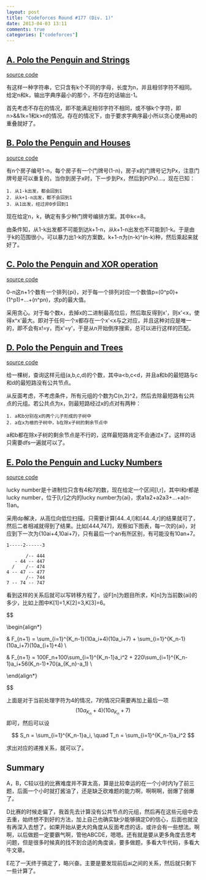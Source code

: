 ```yaml
---
layout: post
title: "Codeforces Round #177 (Div. 1)"
date: 2013-04-03 13:11
comments: true
categories: ["codeforces"]
---
```


[A. Polo the Penguin and Strings](http://www.codeforces.com/contest/288/problem/A)
---------------------------------

[source code](https://github.com/delta4d/AlgoSolution/blob/master/codeforces/177/1/A.cpp)

有这样一种字符串，它只含有k个不同的字母，长度为n，并且相邻字符不相同。给定n和k，输出字典序最小的那个，不存在的话输出-1。

首先考虑不存在的情况，即不能满足相邻字符不相同，或不够k个字符，即n\>&&1k=1和k\>n的情况。存在的情况下，由于要求字典序最小所以贪心使用ab的重叠就好了。

[B. Polo the Penguin and Houses](http://www.codeforces.com/contest/288/problem/B)
--------------------------------

[source code](https://github.com/delta4d/AlgoSolution/blob/master/codeforces/177/1/B.cpp)

有n个房子编号1-n，每个房子有一个门牌号(1-n)，房子x的门牌号记为Px，注意门牌号是可以重复的，当你到房子x时，下一步到Px，然后到P(Px)...，现在已知：

	1. 从1-k出发，都会回到1
	2. 从k+1-n出发，都不会回到1
	3. 从1出发，经过非0步回到1

现在给定n，k，确定有多少种门牌号编排方案。其中k\<=8。

由条件知，从1-k出发都不可能到达k+1-n，从k+1-n出发也不可能到1-k。于是由于k的范围很小，可以暴力出1-k的方案数。k+1-n为(n-k)^(n-k)种，然后乘起来就好了。

[C. Polo the Penguin and XOR operation](http://www.codeforces.com/contest/288/problem/C)
---------------------------------------

[source code](https://github.com/delta4d/AlgoSolution/blob/master/codeforces/177/1/C.cpp)

0-n这n+1个数有一个排列{pi}，对于每一个排列对应一个数值p=(0^p0)+(1^p1)+...+(n^pn)，求p的最大值。

采用贪心。对于每个数x，去掉x的二进制最高位后，然后取反得到x'，则x'\<x，使得x^x'最大。即对于任何一个x都存在一个x'\<x与之对应，并且这种对应是唯一的，即不会有x!=y，而x'=y'，于是从n开始倒序搜索，总可以进行这样的匹配。

[D. Polo the Penguin and Trees](http://www.codeforces.com/contest/288/problem/D)
-------------------------------

[source code](https://github.com/delta4d/AlgoSolution/blob/master/codeforces/177/1/D.cpp)

给一棵树，查询这样元组(a,b,c,d)的个数，其中a\<b,c\<d，并且a和b的最短路与c和d的最短路没有公共节点。

从反面考虑，不考虑条件，所有元组的个数为C(n,2)^2，然后去除最短路有公共点的元组。若公共点为x，则最短路经过x的点对有两种：

	1. a和b分别在x的两个儿子形成的子树中
	2. a在x为根的子树中，b在除x子树的剩余节点中

a和b都在除x子树的剩余节点是不行的，这样最短路肯定不会通过x了。这样的话只需要dfs一遍就可以了。

[E. Polo the Penguin and Lucky Numbers](http://www.codeforces.com/contest/288/problem/E)
---------------------------------------

[source code](https://github.com/delta4d/AlgoSolution/blob/master/codeforces/177/1/E.cpp)

lucky number是十进制位只含有4和7的数，现在给定一个区间[l,r]，其中l和r都是lucky number，位于[l,r]之内的lucky number为{ai}，求a1a2+a2a3+...+a(n-1)an。

采用dp解决，从高位向低位扫描。只需要计算[44..4,l]和[44..4,r]的结果就可了，然后二者相减就得到了结果。比如[444,747]，观察如下图表，每一次的{ai}，对应到下一次为{10ai+4,10ai+7}，只有最后一个an有所区别，有可能没有10an+7。

	1-----2------3

	       /-- 444
	   - 44 -- 447
	  /    /-- 474
	4 -- 47 -- 477
	       /-- 744
	7 -- 74 -- 747

看到这样的关系后就可以写转移方程了，设F[n]为题目所求，K[n]为当前数{ai}的多少，比如上图中K[1]=1,K[2]=3,K[3]=6。

$$

\begin{align*}

& F_{n+1} = \sum_{i=1}^{K_n-1}(10a_i+4)(10a_i+7) + \sum_{i=1}^{K_n-1}(10a_i+7)(10a_{i+1}+4) \\

& F_{n+1} = 100F_n+100\sum_{i=1}^{K_n-1}a_i^2 + 220\sum_{i=1}^{K_n-1}a_i+56(K_n-1)+70(a_{K_n}-a_1) \\

\end{align*}

$$

上面是对于当前处理字符为4的情况，7的情况只需要再加上最后一项$$(10a_{K_n}+4)(10a_{K_n}+7)$$即可，然后可以设

$$
	S_n = \sum_{i=1}^{K_n-1}a_i, \quad T_n = \sum_{i=1}^{K_n-1}a_i^2
$$

求出对应的递推关系，就可以了。

Summary
-------

A，B，C较以往的比赛难度并不算太高，算是比较幸运的在一个小时内1y了前三题，后面一个小时就打酱油了，还是缺乏砍难题的能力啊，啊啊啊，弱爆了弱爆了。

D比赛的时候走偏了，我首先去计算没有公共节点的元组，然后再在这些元组中去去重，始终想不到好的方法，加上自己也确实缺少能够搞定D的信心，后面也就没有再深入去想了。如果开始从更大的角度从反面考虑的话，或许会有一些想法。啊啊，以后做题一定要霸气啊，管他ABCDE，嗯嗯。还有就是要从更多角度去思考问题，但是很多时候真的找不到合适的角度诶，要多做题，多看大牛代码，多看大牛文章。

E花了一天终于搞定了，略兴奋。主要是要发现前后ai之间的关系，然后就只剩下一些计算了。
